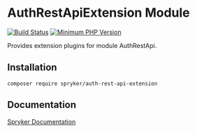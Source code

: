 # AuthRestApiExtension Module
[![Build Status](https://travis-ci.org/spryker/auth-rest-api-extension.svg)](https://travis-ci.org/spryker/auth-rest-api-extension)
[![Minimum PHP Version](https://img.shields.io/badge/php-%3E%3D%207.3-8892BF.svg)](https://php.net/)

Provides extension plugins for module AuthRestApi.

## Installation

```
composer require spryker/auth-rest-api-extension
```

## Documentation

[Spryker Documentation](https://academy.spryker.com/developing_with_spryker/module_guide/modules.html)
